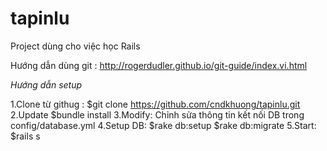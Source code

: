 tapinlu
=======

Project dùng cho việc học Rails 

Hướng dẫn dùng git :  http://rogerdudler.github.io/git-guide/index.vi.html

*Hướng dẫn setup*

1.Clone từ githug : 
$git clone https://github.com/cndkhuong/tapinlu.git
2.Update 
$bundle install
3.Modify:
Chỉnh sửa thông tin kết nối DB trong config/database.yml
4.Setup DB:
$rake db:setup
$rake db:migrate
5.Start:
$rails s
